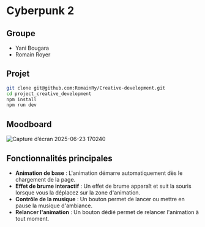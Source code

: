 # Cyberpunk 2

## Groupe

- Yani Bougara
- Romain Royer

## Projet

```bash
git clone git@github.com:RomainRy/Creative-development.git
cd project_creative_development
npm install
npm run dev
```

## Moodboard
![Capture d’écran 2025-06-23 170240](https://github.com/user-attachments/assets/9ef3bd1b-6407-4650-91a3-e8372516c30c)

## Fonctionnalités principales

- **Animation de base** : L'animation démarre automatiquement dès le chargement de la page.
- **Effet de brume interactif** : Un effet de brume apparaît et suit la souris lorsque vous la déplacez sur la zone d'animation.
- **Contrôle de la musique** : Un bouton permet de lancer ou mettre en pause la musique d'ambiance.
- **Relancer l'animation** : Un bouton dédié permet de relancer l'animation à tout moment.

